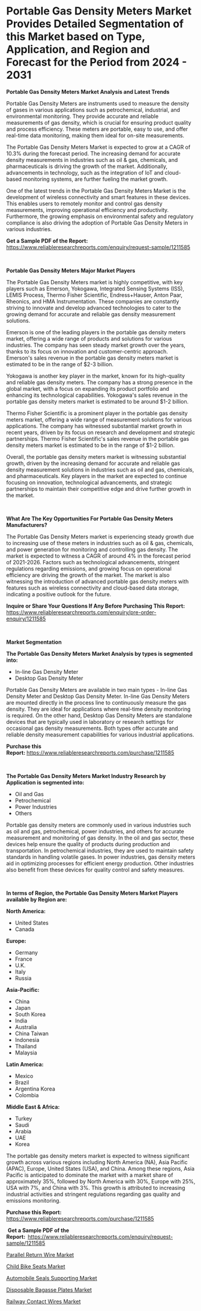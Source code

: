 <p><h1>Portable Gas Density Meters Market Provides Detailed Segmentation of this Market based on Type, Application, and Region and Forecast for the Period from 2024 - 2031</h1></p><p><strong>Portable Gas Density Meters Market Analysis and Latest Trends</strong></p>
<p><p>Portable Gas Density Meters are instruments used to measure the density of gases in various applications such as petrochemical, industrial, and environmental monitoring. They provide accurate and reliable measurements of gas density, which is crucial for ensuring product quality and process efficiency. These meters are portable, easy to use, and offer real-time data monitoring, making them ideal for on-site measurements.</p><p>The Portable Gas Density Meters Market is expected to grow at a CAGR of 10.3% during the forecast period. The increasing demand for accurate density measurements in industries such as oil & gas, chemicals, and pharmaceuticals is driving the growth of the market. Additionally, advancements in technology, such as the integration of IoT and cloud-based monitoring systems, are further fueling the market growth.</p><p>One of the latest trends in the Portable Gas Density Meters Market is the development of wireless connectivity and smart features in these devices. This enables users to remotely monitor and control gas density measurements, improving operational efficiency and productivity. Furthermore, the growing emphasis on environmental safety and regulatory compliance is also driving the adoption of Portable Gas Density Meters in various industries.</p></p>
<p><strong>Get a Sample PDF of the Report:&nbsp;</strong> <a href="https://www.reliableresearchreports.com/enquiry/request-sample/1211585">https://www.reliableresearchreports.com/enquiry/request-sample/1211585</a></p>
<p>&nbsp;</p>
<p><strong>Portable Gas Density Meters Major Market Players</strong></p>
<p><p>The Portable Gas Density Meters market is highly competitive, with key players such as Emerson, Yokogawa, Integrated Sensing Systems (ISS), LEMIS Process, Thermo Fisher Scientific, Endress+Hauser, Anton Paar, Rheonics, and HMA Instrumentation. These companies are constantly striving to innovate and develop advanced technologies to cater to the growing demand for accurate and reliable gas density measurement solutions.</p><p>Emerson is one of the leading players in the portable gas density meters market, offering a wide range of products and solutions for various industries. The company has seen steady market growth over the years, thanks to its focus on innovation and customer-centric approach. Emerson's sales revenue in the portable gas density meters market is estimated to be in the range of $2-3 billion.</p><p>Yokogawa is another key player in the market, known for its high-quality and reliable gas density meters. The company has a strong presence in the global market, with a focus on expanding its product portfolio and enhancing its technological capabilities. Yokogawa's sales revenue in the portable gas density meters market is estimated to be around $1-2 billion.</p><p>Thermo Fisher Scientific is a prominent player in the portable gas density meters market, offering a wide range of measurement solutions for various applications. The company has witnessed substantial market growth in recent years, driven by its focus on research and development and strategic partnerships. Thermo Fisher Scientific's sales revenue in the portable gas density meters market is estimated to be in the range of $1-2 billion.</p><p>Overall, the portable gas density meters market is witnessing substantial growth, driven by the increasing demand for accurate and reliable gas density measurement solutions in industries such as oil and gas, chemicals, and pharmaceuticals. Key players in the market are expected to continue focusing on innovation, technological advancements, and strategic partnerships to maintain their competitive edge and drive further growth in the market.</p></p>
<p>&nbsp;</p>
<p><strong>What Are The Key Opportunities For Portable Gas Density Meters Manufacturers?</strong></p>
<p><p>The Portable Gas Density Meters market is experiencing steady growth due to increasing use of these meters in industries such as oil & gas, chemicals, and power generation for monitoring and controlling gas density. The market is expected to witness a CAGR of around 4% in the forecast period of 2021-2026. Factors such as technological advancements, stringent regulations regarding emissions, and growing focus on operational efficiency are driving the growth of the market. The market is also witnessing the introduction of advanced portable gas density meters with features such as wireless connectivity and cloud-based data storage, indicating a positive outlook for the future.</p></p>
<p><strong>Inquire or Share Your Questions If Any Before Purchasing This Report:</strong> <a href="https://www.reliableresearchreports.com/enquiry/pre-order-enquiry/1211585">https://www.reliableresearchreports.com/enquiry/pre-order-enquiry/1211585</a></p>
<p>&nbsp;</p>
<p><strong>Market Segmentation</strong></p>
<p><strong>The Portable Gas Density Meters Market Analysis by types is segmented into:</strong></p>
<p><ul><li>In-line Gas Density Meter</li><li>Desktop Gas Density Meter</li></ul></p>
<p><p>Portable Gas Density Meters are available in two main types - In-line Gas Density Meter and Desktop Gas Density Meter. In-line Gas Density Meters are mounted directly in the process line to continuously measure the gas density. They are ideal for applications where real-time density monitoring is required. On the other hand, Desktop Gas Density Meters are standalone devices that are typically used in laboratory or research settings for occasional gas density measurements. Both types offer accurate and reliable density measurement capabilities for various industrial applications.</p></p>
<p><strong>Purchase this Report:&nbsp;</strong><a href="https://www.reliableresearchreports.com/purchase/1211585">https://www.reliableresearchreports.com/purchase/1211585</a></p>
<p>&nbsp;</p>
<p><strong>The Portable Gas Density Meters Market Industry Research by Application is segmented into:</strong></p>
<p><ul><li>Oil and Gas</li><li>Petrochemical</li><li>Power Industries</li><li>Others</li></ul></p>
<p><p>Portable gas density meters are commonly used in various industries such as oil and gas, petrochemical, power industries, and others for accurate measurement and monitoring of gas density. In the oil and gas sector, these devices help ensure the quality of products during production and transportation. In petrochemical industries, they are used to maintain safety standards in handling volatile gases. In power industries, gas density meters aid in optimizing processes for efficient energy production. Other industries also benefit from these devices for quality control and safety measures.</p></p>
<p>&nbsp;</p>
<p><strong>In terms of Region, the Portable Gas Density Meters Market Players available by Region are:</strong></p>
<p>
    <p> <strong> North America: </strong>
        <ul>
            <li>United States</li>
            <li>Canada</li>
        </ul>
        </p> 
    <p> <strong> Europe: </strong>
        <ul>
            <li>Germany</li>
            <li>France</li>
            <li>U.K.</li>
            <li>Italy</li>
            <li>Russia</li>
        </ul>
        </p> 
    <p> <strong> Asia-Pacific: </strong>
        <ul>
            <li>China</li>
            <li>Japan</li>
            <li>South Korea</li>
            <li>India</li>
            <li>Australia</li>
            <li>China Taiwan</li>
            <li>Indonesia</li>
            <li>Thailand</li>
            <li>Malaysia</li>
        </ul>
        </p> 
    <p> <strong> Latin America: </strong>
        <ul>
            <li>Mexico</li>
            <li>Brazil</li>
            <li>Argentina Korea</li>
            <li>Colombia</li>
        </ul>
        </p> 
    <p> <strong> Middle East & Africa: </strong>
        <ul>
            <li>Turkey</li>
            <li>Saudi</li>
            <li>Arabia</li>
            <li>UAE</li>
            <li>Korea</li>
        </ul>
    </p>
    </p>
<p><p>The portable gas density meters market is expected to witness significant growth across various regions including North America (NA), Asia Pacific (APAC), Europe, United States (USA), and China. Among these regions, Asia Pacific is anticipated to dominate the market with a market share of approximately 35%, followed by North America with 30%, Europe with 25%, USA with 7%, and China with 3%. This growth is attributed to increasing industrial activities and stringent regulations regarding gas quality and emissions monitoring.</p></p>
<p><strong>Purchase this Report: </strong><a href="https://www.reliableresearchreports.com/purchase/1211585">https://www.reliableresearchreports.com/purchase/1211585</a></p>
<p>&nbsp;<strong>Get a Sample PDF of the Report:&nbsp;&nbsp;</strong><a href="https://www.reliableresearchreports.com/enquiry/request-sample/1211585">https://www.reliableresearchreports.com/enquiry/request-sample/1211585</a></p>
<p><strong></strong></p>
<p><p><a href="https://medium.com/@fosterfahey1016/parallel-return-wire-market-report-reveals-the-latest-trends-and-growth-opportunities-of-this-c1f30292573c">Parallel Return Wire Market</a></p><p><a href="https://medium.com/@fosterfahey1016/child-bike-seats-market-research-report-its-history-and-forecast-2024-to-2031-cd9295df2d3c">Child Bike Seats Market</a></p><p><a href="https://medium.com/@reyeshowell655/automobile-seals-supporting-nbsp-market-focuses-on-market-share-size-and-projected-forecast-till-0975d404803a">Automobile Seals Supporting Market</a></p><p><a href="https://github.com/arionmp/Market-Research-Report-List-2/blob/main/disposable-bagasse-plates-market.md">Disposable Bagasse Plates Market</a></p><p><a href="https://medium.com/@fosterfahey1016/railway-contact-wires-market-insight-market-trends-growth-forecasted-from-2024-to-2031-0d69bd4ebff7">Railway Contact Wires Market</a></p></p>